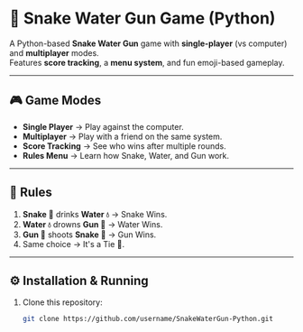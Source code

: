 # 🐍 Snake Water Gun Game (Python)

A Python-based **Snake Water Gun** game with **single-player** (vs computer) and **multiplayer** modes.  
Features **score tracking**, a **menu system**, and fun emoji-based gameplay.

---

## 🎮 Game Modes
- **Single Player** → Play against the computer.
- **Multiplayer** → Play with a friend on the same system.
- **Score Tracking** → See who wins after multiple rounds.
- **Rules Menu** → Learn how Snake, Water, and Gun work.

---

## 📜 Rules
1. **Snake 🐍** drinks **Water 💧** → Snake Wins.  
2. **Water 💧** drowns **Gun 🔫** → Water Wins.  
3. **Gun 🔫** shoots **Snake 🐍** → Gun Wins.  
4. Same choice → It's a Tie 🤝.

---

## ⚙️ Installation & Running
1. Clone this repository:
   ```bash
   git clone https://github.com/username/SnakeWaterGun-Python.git
